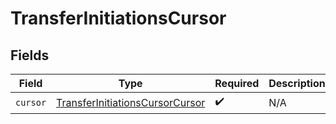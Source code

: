 # TransferInitiationsCursor


## Fields

| Field                                                                                     | Type                                                                                      | Required                                                                                  | Description                                                                               |
| ----------------------------------------------------------------------------------------- | ----------------------------------------------------------------------------------------- | ----------------------------------------------------------------------------------------- | ----------------------------------------------------------------------------------------- |
| `cursor`                                                                                  | [TransferInitiationsCursorCursor](../../models/shared/transferinitiationscursorcursor.md) | :heavy_check_mark:                                                                        | N/A                                                                                       |